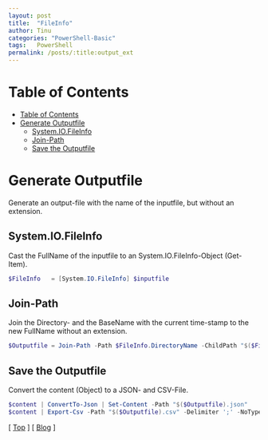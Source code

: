 ```yaml
---
layout: post
title:  "FileInfo"
author: Tinu
categories: "PowerShell-Basic"
tags:   PowerShell
permalink: /posts/:title:output_ext
---
```


# Table of Contents

- [Table of Contents](#table-of-contents)
- [Generate Outputfile](#generate-outputfile)
  - [System.IO.FileInfo](#systemiofileinfo)
  - [Join-Path](#join-path)
  - [Save the Outputfile](#save-the-outputfile)

# Generate Outputfile

Generate an output-file with the name of the inputfile, but without an extension.

## System.IO.FileInfo

Cast the FullName of the inputfile to an System.IO.FileInfo-Object (Get-Item).

````powershell
$FileInfo   = [System.IO.FileInfo] $inputfile
````

## Join-Path

Join the Directory- and the BaseName with the current time-stamp to the new FullName without an extension.

````powershell
$Outputfile = Join-Path -Path $FileInfo.DirectoryName -ChildPath "$($FileInfo.BaseName)-$(Get-Date -f 'yyyy-MM-dd_HHmmss')"
````

## Save the Outputfile

Convert the content (Object) to a JSON- and CSV-File.

````powershell
$content | ConvertTo-Json | Set-Content -Path "$($Outputfile).json"
$content | Export-Csv -Path "$($Outputfile).csv" -Delimiter ';' -NoTypeInformation -Append
````

[ [Top](#table-of-contents) ] [ [Blog](../categories.html) ]